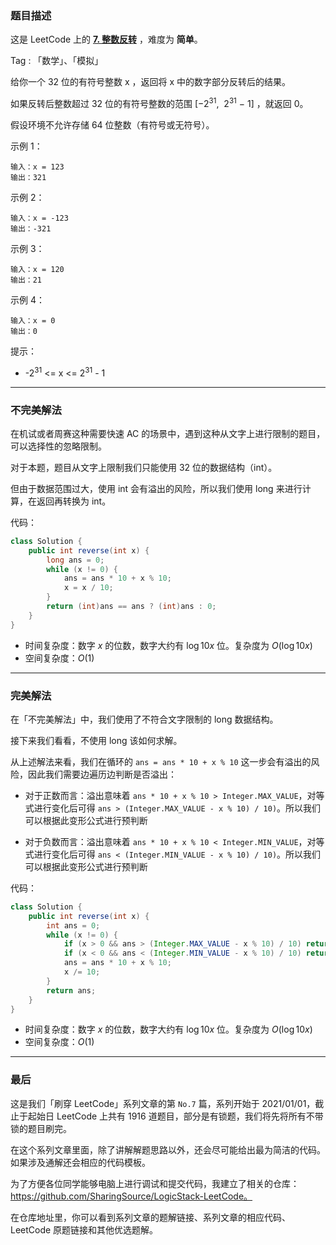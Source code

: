 ### 题目描述

这是 LeetCode 上的 **[7. 整数反转](https://leetcode-cn.com/problems/reverse-integer/solution/shua-chuan-lc-bu-wan-mei-jie-fa-wan-mei-919rd/)** ，难度为 **简单**。

Tag : 「数学」、「模拟」



给你一个 32 位的有符号整数 x ，返回将 x 中的数字部分反转后的结果。

如果反转后整数超过 32 位的有符号整数的范围 [−$2^{31}$,  $2^{31}$ − 1] ，就返回 0。

假设环境不允许存储 64 位整数（有符号或无符号）。


示例 1：
```
输入：x = 123
输出：321
```
示例 2：
```
输入：x = -123
输出：-321
```
示例 3：
```
输入：x = 120
输出：21
```
示例 4：
```
输入：x = 0
输出：0
```

提示：
* -$2^{31}$ <= x <= $2^{31}$ - 1


---
### 不完美解法

在机试或者周赛这种需要快速 AC 的场景中，遇到这种从文字上进行限制的题目，可以选择性的忽略限制。

对于本题，题目从文字上限制我们只能使用 32 位的数据结构（int）。

但由于数据范围过大，使用 int 会有溢出的风险，所以我们使用 long 来进行计算，在返回再转换为 int。

代码：
```Java []
class Solution {
    public int reverse(int x) {
        long ans = 0;
        while (x != 0) {
            ans = ans * 10 + x % 10;
            x = x / 10;
        }
        return (int)ans == ans ? (int)ans : 0;
    }
}
```
* 时间复杂度：数字 $x$ 的位数，数字大约有 $\log{10}{x}$ 位。复杂度为 $O(\log{10}{x})$
* 空间复杂度：$O(1)$


---
### 完美解法

在「不完美解法」中，我们使用了不符合文字限制的 long 数据结构。

接下来我们看看，不使用 long 该如何求解。

从上述解法来看，我们在循环的 `ans = ans * 10 + x % 10` 这一步会有溢出的风险，因此我们需要边遍历边判断是否溢出：

* 对于正数而言：溢出意味着 `ans * 10 + x % 10 > Integer.MAX_VALUE`，对等式进行变化后可得 `ans > (Integer.MAX_VALUE - x % 10) / 10)`。所以我们可以根据此变形公式进行预判断

* 对于负数而言：溢出意味着 `ans * 10 + x % 10 < Integer.MIN_VALUE`，对等式进行变化后可得 `ans < (Integer.MIN_VALUE - x % 10) / 10)`。所以我们可以根据此变形公式进行预判断

代码：
```Java []
class Solution {
    public int reverse(int x) {
        int ans = 0;
        while (x != 0) {
            if (x > 0 && ans > (Integer.MAX_VALUE - x % 10) / 10) return 0;
            if (x < 0 && ans < (Integer.MIN_VALUE - x % 10) / 10) return 0;
            ans = ans * 10 + x % 10;
            x /= 10;
        }
        return ans;
    }
}
```
* 时间复杂度：数字 $x$ 的位数，数字大约有 $\log{10}{x}$ 位。复杂度为 $O(\log{10}{x})$
* 空间复杂度：$O(1)$


---

### 最后

这是我们「刷穿 LeetCode」系列文章的第 `No.7` 篇，系列开始于 2021/01/01，截止于起始日 LeetCode 上共有 1916 道题目，部分是有锁题，我们将先将所有不带锁的题目刷完。

在这个系列文章里面，除了讲解解题思路以外，还会尽可能给出最为简洁的代码。如果涉及通解还会相应的代码模板。

为了方便各位同学能够电脑上进行调试和提交代码，我建立了相关的仓库：https://github.com/SharingSource/LogicStack-LeetCode。

在仓库地址里，你可以看到系列文章的题解链接、系列文章的相应代码、LeetCode 原题链接和其他优选题解。

